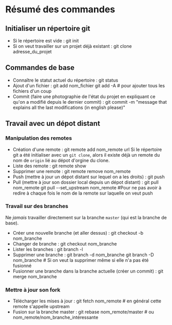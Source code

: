 # Résumé des commandes


## Initialiser un répertoire git

* Si le répertoire est vide :
		git init
* Si on veut travailler sur un projet déjà existant :
		git clone adresse_du_projet

## Commandes de base

* Connaître le statut actuel du répertoire :
		git status
* Ajout d'un fichier :
		git add nom_fichier
		git add -A # pour ajouter tous les fichiers d'un coup
* Commit (faire une photographie de l'état du projet en expliquant ce qu'on a modifié depuis le dernier commit) :
		git commit -m "message that explains all the last modifications (in english please)"

## Travail avec un dépot distant

### Manipulation des remotes

* Création d'une remote :
		git remote add nom_remote url
Si le répertoire git a été initialiser avec un `git clone`, alors il existe déjà un remote du nom de `origin` lié au dépot d'orgine du clone.
* Liste des remote :
		git remote show
* Supprimer une remote :
		git remote remove nom_remote
* Push (mettre à jour un dépot distant sur lequel on a les droits) :
		git push
* Pull (mettre à jour son dossier local depuis un dépot distant) :
		git pull nom_remote
		git pull --set_upstream nom_remote #Pour ne pas avoir à redire à chaque fois le nom de la remote sur laquelle on veut push

### Travail sur des branches

Ne _jamais_ travailler directement sur la branche `master` (qui est la branche de base).

* Créer une nouvelle branche (et aller dessus) :
		git checkout -b nom_branche
* Changer de branche :
		git checkout nom_branche
* Lister les branches :
		git branch -l
* Supprimer une branche :
		git branch -d nom_branche
		git branch -D nom_branche # Si on veut la supprimer même si elle n'a pas été fusionné
* Fusionner une branche dans la branche actuelle (créer un commit) :
		git merge nom_branche

### Mettre à jour son fork

* Télécharger les mises à jour :
		git fetch nom_remote # en général cette remote s'appelle upstream
* Fusion sur la branche master :
		git rebase nom_remote/master # ou nom_remote/nom_branche_intéressante


